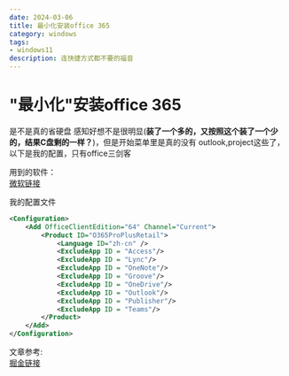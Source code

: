 ```yaml
---
date: 2024-03-06
title: 最小化安装office 365
category: windows
tags:
- windows11
description: 连快捷方式都不要的福音 
---
```

# "最小化"安装office 365
是不是真的省硬盘 感知好想不是很明显(**装了一个多的，又按照这个装了一个少的，结果C盘剩的一样？**)，但是开始菜单里是真的没有 outlook,project这些了，以下是我的配置，只有office三剑客  

用到的软件：  
[微软链接](https://link.juejin.cn/?target=https%3A%2F%2Fwww.microsoft.com%2Fen-us%2Fdownload%2Fdetails.aspx%3Fid%3D49117)

我的配置文件
```xml
<Configuration>
    <Add OfficeClientEdition="64" Channel="Current">
        <Product ID="O365ProPlusRetail">
            <Language ID="zh-cn" />
            <ExcludeApp ID = "Access"/>
            <ExcludeApp ID = "Lync"/>
            <ExcludeApp ID = "OneNote"/>
            <ExcludeApp ID = "Groove"/>
            <ExcludeApp ID = "OneDrive"/>
            <ExcludeApp ID = "Outlook"/>
            <ExcludeApp ID = "Publisher"/>
            <ExcludeApp ID = "Teams"/>
        </Product>
    </Add>
</Configuration>
```

文章参考:  
[掘金链接](https://juejin.cn/post/7204844328110669879)
